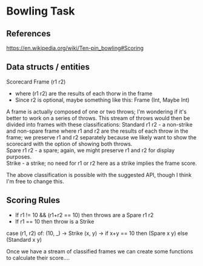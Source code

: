 # Bowling Task

## References
https://en.wikipedia.org/wiki/Ten-pin_bowling#Scoring

## Data structs / entities
Scorecard
  Frame (r1 r2)
  - where (r1 r2) are the results of each thorw in the frame
  - Since r2 is optional, maybe something like this:
    Frame (Int, Maybe Int)

A frame is actually composed of one or two throws; I'm wondering if it's better to work on a
series of throws.  This stream of throws would then be divided into frames with these
classifications:
  Standard r1 r2 - a non-strike and non-spare frame where r1 and r2 are the results of each
                   throw in the frame; we preserve r1 and r2 separately because we likely
                   want to show the scorecard with the option of showing both throws.  
  Spare r1 r2    - a spare; again, we might preserve r1 and r2 for display purposes.  
  Strike         - a strike; no need for r1 or r2 here as a strike implies the frame score.  
  
The above classification is possible with the suggested API, though I think I'm free to change
this.  

## Scoring Rules
  - If r1 != 10 && (r1+r2 == 10) then throws are a Spare r1 r2
  - If r1 == 10 then throw is a Strike

  case (r1, r2) of:
    (10, _) -> Strike
    (x, y) -> if x+y == 10 then (Spare x y) else (Standard x y)

Once we have a stream of classified frames we can create some functions to calculate their score....
